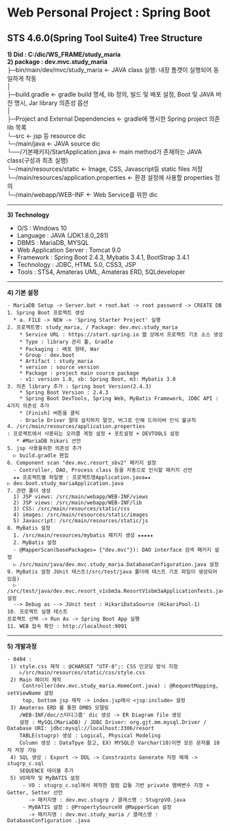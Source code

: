 # Web Personal Project : Spring Boot
## STS 4.6.0(Spring Tool Suite4) Tree Structure  
  **1) Did : C:/dic/WS_FRAME/study_maria**    
  **2) package : dev.mvc.study_maria**  
├─bin/main/dev/mvc/study_maria  <- JAVA class 실행: 내장 톰캣이 실행되어 동일하게 작동  
│              
├─build.gradle <- gradle build 명세, lib 정의, 빌드 및 배포 설정,  Boot 및 JAVA 버전 명시, Jar library 의존성 옵션  
│  
├─Project and External Dependencies   <- gradle에 명시한 Spring project 의존 lib 목록  
└─src   <- jsp 등 resource dic  
     └─/main/java   <- JAVA source dic    
            └──/기본패키지/StartApplication.java   <- main method가 존재하는 JAVA class(구성과 최초 실행)  
     └─/main/resources/static	 <- Image, CSS, Javascript등 static files 저장  
     └─/main/resources/application.properties   <- 환경 설정에 사용할 properties 정의  
     └─/main/webapp/WEB-INF       <- Web Service를 위한 dic  

---
 **3) Technology**
  - O/S : Windows 10  
  - Language : JAVA (JDK1.8.0_281)   
  - DBMS : MariaDB, MYSQL  
  - Web Application Server : Tomcat 9.0  
  - Framework : Spring Boot 2.4.3, Mybatis 3.4.1, BootStrap 3.4.1  
  - Technology : JDBC, HTML 5.0, CSS3, JSP  
  - Tools : STS4, Amateras UML, Amateras ERD, SQLdeveloper  
---
**4) 기본 설정**
~~~
- MariaDB Setup -> Server.bat + root.bat -> root password -> CREATE DB
1. Spring Boot 프로젝트 생성 
  * a. FILE -> NEW -> 'Spring Starter Project' 실행
2. 프로젝트명: study_maria, / Package: dev.mvc.study_maria
    * Service URL : https://start.spring.io 웹 상에서 프로젝트 기초 소스 생성  
    * Type : library 관리 툴, Gradle  
    * Packaging : 배포 형태, War  
    * Group : dev.boot  
    * Artifact : study_maria   
    * version : source version  
    * Package : project main source package  
    - v1: version 1.0, sb: Spring Boot, m3: Mybatis 3.0
3. 의존 library 추가 : Spring boot Version(2.4.3)  
    * Spring Boot Version : 2.4.3
    * Spring Boot DevTools, Spring Web, MyBatis Framework, JDBC API : 4가지 의존성 추가
    * [Finish] 버튼을 클릭 
    - Oracle Driver 절대 설치하지 말것, 버그로 인해 드라이버 인식 불규칙
4. /src/main/resources/application.properties 
: 프로젝트에서 사용되는 오라클 계정 설정 + 포트설정 + DEVTOOLS 설정
   * #MariaDB hikari 선언
5. jsp 사용을위한 의존성 추가
  ▷ build.gradle 편집
6. Component scan "dev.mvc.resort_sbv2" 패키지 설정
  - Controller, DAO, Process class 등을 자동으로 인식할 패키지 선언
  ★★ 프로젝트별 파일명 : 프로젝트명Application.java★★
▷ dev.boot.study_mariaApplication.java
7. 관련 폴더 생성
  1) JSP views: /src/main/webapp/WEB-INF/views
  2) JSP views: /src/main/webapp/WEB-INF/lib
  3) CSS: /src/main/resources/static/css
  4) images: /src/main/resources/static/images
  5) Javascript: /src/main/resources/static/js
8. MyBatis 설정
  1. /src/main/resources/mybatis 패키지 생성 ★★★★★
  2. MyBatis 설정
  - @MapperScan(basePackages= {"dev.mvc"}): DAO interface 검색 패키지 설정
  ▷ /src/main/java/dev.mvc.study_maria.DatabaseConfiguration.java 설정
9. MyBatis 설정 JUnit 테스트(/src/test/java 폴더에 테스트 기초 파일이 생성되어 있음)
  ▷ /src/test/java/dev.mvc.resort_v1sbm3a.ResortV1sbm3aApplicationTests.java 설정
  --> Debug as --> JUnit test : HikariDataSource (HikariPool-1)
10. 프로젝트 실행 테스트
프로젝트 선택 -> Run As -> Spring Boot App 실행
11. WEB 접속 확인 : http://localhost:9091
~~~
---
**5) 개발과정**
~~~
- 0404 :
 1) style.css 제작 : @CHARSET "UTF-8";: CSS 인코딩 방식 지정
    ▷/src/main/resources/static/css/style.css
 2) Main 페이지 제작
     Controller(dev.mvc.study_maria.HomeCont.java) : @RequestMapping, setViewName 설정
     top, bottom jsp 제작 -> index.jsp에서 <jsp:include> 설정
 3) Amateras ERD 를 통한 DMBS 모델링
    /WEB-INF/doc/스터디그룹' dic 생성 -> ER Diagram file 생성
    설정 : MySQL(MariaDB) / JDBC Driver: org.gjt.mm.mysql.Driver / Database URI: jdbc:mysql://localhost:3306/resort
    TABLE(stugrp) 생성 : Logical, Physical Modeling 
    Column 생성 : DataTpye 참고, EX) MYSQL은 Varchar(10)이면 모든 문자를 10자 저장 가능 
 4) SQL 생성 : Export -> DDL -> Constraints Generate 지정 해제 -> stugrp_c.sql
    SEQUENCE 테이블 추가
 5) VO제작 및 MyBATIS 설정
     - VO : stugrp_c.sql에서 제작한 컬럼 값들 기반 private 멤벼변수 지정 + Getter, Setter 선언
       -> 패키지명 : dev.mvc.stugrp / 클래스명 : StugrpVO.java
     - MyBATIS 설정 : @PropertySource와 @MapperScan 설정
       -> 패키지명 : dev.mvc.study_maria / 클래스명 : DatabaseConfiguration .java
~~~